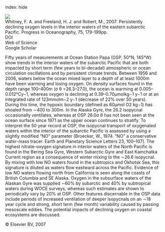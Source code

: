 index: hide

<div class="Citation">
    <div class="Citation-thumb CitationThumb-linked"  data-href="https://doi.org/10.1016/j.pocean.2007.08.007">
      <img src="https://static.claimspace.cloud/climate-study-static/refs/thumbs/3/Whitney_et_al_2007-thumb.png" />
    </div>

  <div class="Citation-body">
    <div class="Citation-text">Whitney, F. A. and Freeland, H. J. and Robert, M., 2007: Persistently declining oxygen levels in the interior waters of the eastern subarctic Pacific. <span class="Article-journal">Progress in Oceanography, </span><span class="Article-volume">75, </span>179-199pp.</div>
    <div class="Citation-links">
      <div class="CitationLink" data-href="https://doi.org/10.1016/j.pocean.2007.08.007">
        <div class="CitationLink-icon CitationLink-Doi"></div>
        <div class="CitationLink-text">DOI</div>
      </div>
      <div class="CitationLink" data-href="http://cel.webofknowledge.com/InboundService.do?customersID=atyponcel&smartRedirect=yes&mode=FullRecord&IsProductCode=Yes&product=CEL&Init=Yes&Func=Frame&action=retrieve&SrcApp=literatum&SrcAuth=atyponcel&SID=7CNc3cIRaBKjGbSujFM&UT=WOS:000251050100005">
        <div class="CitationLink-icon CitationLink-Isi"></div>
        <div class="CitationLink-text">Web of Science</div>
      </div>
      <div class="CitationLink" data-href="https://scholar.google.com/scholar?q=10.1016/j.pocean.2007.08.007">
        <div class="CitationLink-icon CitationLink-Scholar"></div>
        <div class="CitationLink-text">Google Scholar</div>
      </div>
    </div>
  </div>
</div>

Fifty years of measurements at Ocean Station Papa (OSP, 50°N, 145°W) show trends in the interior waters of the subarctic Pacific that are both impacted by short term (few years to bi-decadal) atmospheric or ocean circulation oscillations and by persistent climate trends. Between 1956 and 2006, waters below the ocean mixed layer to a depth of at least 1000m have been warming and losing oxygen. On density surfaces found in the depth range 100–400m (σ                                               θ                                            =26.3–27.0), the ocean is warming at 0.005–0.012°Cy−1, whereas oxygen is declining at 0.39–0.70μmolkg−1                      y−1 or at an integrated rate of 123mmolm−2                      y−1 (decrease of 22% over 50 years). During this time, the hypoxic boundary (defined as 60μmol O2                      kg−1) has shoaled from ∼400 to 300m. In the Alaska Gyre, the 26.2 isopycnal occasionally ventilates, whereas at OSP 26.0σ                                               θ                       has not been seen at the ocean surface since 1971 as the upper ocean continues to stratify. To interpret the 50 year record at OSP, the isopycnal transport of oxygenated waters within the interior of the subarctic Pacific is assessed by using a slightly modified “NO” parameter [Broecker, W., 1974. “NO” a conservative water-mass tracer. Earth and Planetary Science Letters 23, 100–107]. The highest nitrate–oxygen signature in interior waters of the North Pacific is found in the Bering Sea Gyre, Western Subarctic Gyre and East Kamchatka Current region as a consequence of winter mixing to the ∼26.6 isopycnal. By mixing with low NO waters found in the subtropics and Okhotsk Sea, this signature is diluted as waters flow eastward across the Pacific. Evidence of low NO waters flowing north from California is seen along the coasts of British Columbia and SE Alaska. Oxygen in the subsurface waters of the Alaskan Gyre was supplied ∼60% by subarctic and 40% by subtropical waters during WOCE surveys, whereas such estimates are shown to periodically vary by 20% at OSP. Other features discernable in the OSP data include periods of increased ventilation of deeper isopycnals on an ∼18 year cycle and strong, short term (few month) variability caused by passing mesoscale eddies. The potential impacts of declining oxygen on coastal ecosystems are discussed.

<div class="Citation-copy">
&copy; Elsevier BV, 2007
</div>